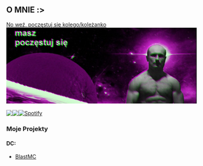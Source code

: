 ## **O MNIE :>**

[No weź, poczęstuj się kolego/koleżanko](https://www.youtube-nocookie.com/embed/GnvPHkJT0Q4?playlist=GnvPHkJT0Q4&autoplay=1&iv_load_policy=3&loop=1&start=)
<a href="(https://www.youtube-nocookie.com/embed/GnvPHkJT0Q4?playlist=GnvPHkJT0Q4&autoplay=1&iv_load_policy=3&loop=1&start=)"><img src="bannerek.jpg"></a>

<a href="https://www.youtube.com/watch?v=tOuzKzQ7Qsc&pp=ygUKYmFpbGEgZWxsYQ%3D%3D">
	<img align="left" src="https://github-readme-stats.vercel.app/api/top-langs/?username=wrzosky&hide_title=true&theme=material-vue&bg_color=0C1116&text_color=fff&langs_count=3" />
</a>


<a href="https://www.youtube.com/watch?v=7kfDK4rpbgY&pp=ygUFYmFtYmk%3D">
	<img align="left" src="![Top Langs](https://github-readme-stats.vercel.app/api/top-langs/?username=wrzosky&hide_progress=true)" />

![Spotify](https://spotify-recently-played-readme.vercel.app/api?user=zp8pv6ldcyzq0sa6rsixmozqd)
</a>
<br>


### Moje Projekty

#### DC:

- [BlastMC](https://dsc.gg/blastmceu/)
